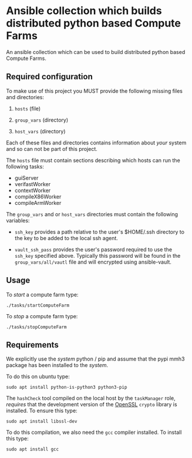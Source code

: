 # Ansible collection which builds distributed python based Compute Farms

An ansible collection which can be used to build distributed python based
Compute Farms.

## Required configuration

To make use of this project you MUST provide the following missing files
and directories:

1. `hosts` (file)

2. `group_vars` (directory)

3. `host_vars` (directory)

Each of these files and directories contains information about *your*
system and so can not be part of this project.

The `hosts` file must contain sections describing which hosts can run the
following tasks:

- guiServer
- verifastWorker
- contextWorker
- compileX86Worker
- compileArmWorker

The `group_vars` and or `host_vars` directories must contain the following
variables:

- `ssh_key` provides a path relative to the user's $HOME/.ssh directory to
            the key to be added to the local ssh agent.

- `vault_ssh_pass` provides the user's password required to use the
                  `ssh_key` specified above. Typically this password will
                  be found in the `group_vars/all/vautl` file and will
                  encrypted using ansible-vault.

## Usage

To *start* a compute farm type:

```
./tasks/startComputeFarm
```

To *stop* a compute farm type:

```
./tasks/stopComputeFarm
```
## Requirements

We explicitly use the *system* python / pip and assume that the pypi mmh3
package has been installed to the *system*.

To do this on ubuntu type:

```
sudo apt install python-is-python3 python3-pip
```

The `hashCheck` tool compiled on the local host by the `taskManager` role,
*requires* that the development version of the
[OpenSSL](https://www.openssl.org/) `crypto` library is installed. To
ensure this type:

```
sudo apt install libssl-dev
```

To do this compilation, we also need the `gcc` compiler installed. To
install this type:

```
sudo apt install gcc
```
